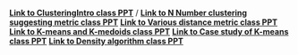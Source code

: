 **[Link to ClusteringIntro class PPT](https://docs.google.com/presentation/d/1LcfwhL0x1zw3XeXOZI6K98Q3OAb_UdFc4nPBXkJM3BU/edit?usp=sharing)** /
**[Link to N Number clustering suggesting metric class PPT](https://docs.google.com/presentation/d/1f3-Vz4MfkycB1dGX_303rH1kE4V65t3SdPuFoEFo4JE/edit?usp=sharing)**
**[Link to Various distance metric class PPT](https://docs.google.com/presentation/d/1FMVBBLy2ipEoR-mOAtXXiip7NfJ_O3B-x_coeggmcG0/edit?usp=sharing)**
**[Link to K-means and K-medoids class PPT](https://docs.google.com/presentation/d/1Ny78vnDs3WUQuc4QKJpI0RHugJmZ0lG_sEUf6GoO8VM/edit?usp=sharing)**
**[Link to Case study of K-means class PPT](https://docs.google.com/presentation/d/1KUWlE05lrsQRS9h4LjSQjGpzE2c-8g8x5ALQHxx1tTU/edit?usp=sharing)**
**[Link to Density algorithm class PPT](https://docs.google.com/presentation/d/1LiQRZlzkThe4GNCk0yhanro4I2j7fArMWv6-gHRqBGg/edit?usp=sharing)**

